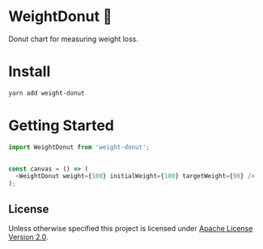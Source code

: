 # WeightDonut 🍩 
Donut chart for measuring weight loss.


# Install
```sh
yarn add weight-donut
```

# Getting Started
```js
import WeightDonut from 'weight-donut';


const canvas = () => (
  <WeightDonut weight={100} initialWeight={100} targetWeight={90} />
);
```
## License
Unless otherwise specified this project is licensed under [Apache License Version 2.0](./LICENSE).
